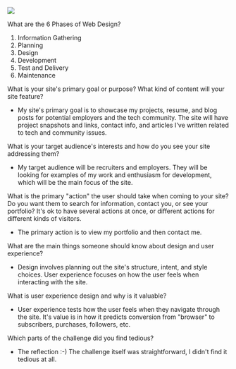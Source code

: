 ![](/imgs/site-map.png)


What are the 6 Phases of Web Design?
  1. Information Gathering
  2. Planning
  3. Design
  4. Development
  5. Test and Delivery
  6. Maintenance

What is your site's primary goal or purpose? What kind of content will your site feature?
+ My site's primary goal is to showcase my projects, resume, and blog posts for potential employers and the tech community. The site will have project snapshots and links, contact info, and articles I've written related to tech and community issues.

What is your target audience's interests and how do you see your site addressing them?
+ My target audience will be recruiters and employers. They will be looking for examples of my work and enthusiasm for development, which will be the main focus of the site.

What is the primary "action" the user should take when coming to your site? Do you want them to search for information, contact you, or see your portfolio? It's ok to have several actions at once, or different actions for different kinds of visitors.
+ The primary action is to view my portfolio and then contact me.

What are the main things someone should know about design and user experience?
+ Design involves planning out the site's structure, intent, and style choices. User experience focuses on how the user feels when interacting with the site.

What is user experience design and why is it valuable?
+ User experience tests how the user feels when they navigate through the site. It's value is in how it predicts conversion from "browser" to subscribers, purchases, followers, etc.

Which parts of the challenge did you find tedious?
+ The reflection :-) The challenge itself was straightforward, I didn't find it tedious at all.